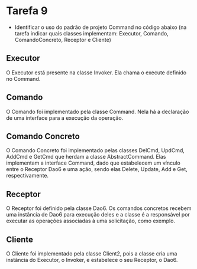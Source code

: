 # Tarefa 9

* Identificar o uso do padrão de projeto Command no código abaixo (na tarefa indicar quais classes implementam: Executor, Comando, ComandoConcreto, Receptor e Cliente)

## Executor
O Executor está presente na classe Invoker. Ela chama o execute definido no Command. 

## Comando
O Comando foi implementado pela classe Command. Nela há a declaração de uma interface para a execução da
operação.

## Comando Concreto
O Comando Concreto foi implementado pelas classes DelCmd, UpdCmd, AddCmd e
GetCmd que herdam a classe AbstractCommand. Elas implementam a interface Command, dado que estabelecem um vínculo entre o Receptor Dao6 e uma ação, sendo elas Delete, Update, Add e Get, respectivamente.

## Receptor
O Receptor foi definido pela classe Dao6. Os comandos concretos recebem uma instância de Dao6 
para execução deles e a classe é a responsável por executar as operações associadas à uma solicitação, como exemplo.

## Cliente
O Cliente foi implementado pela classe Client2, pois a classe cria uma instância do Executor, o Invoker, e estabelece o seu Receptor, o Dao6.
